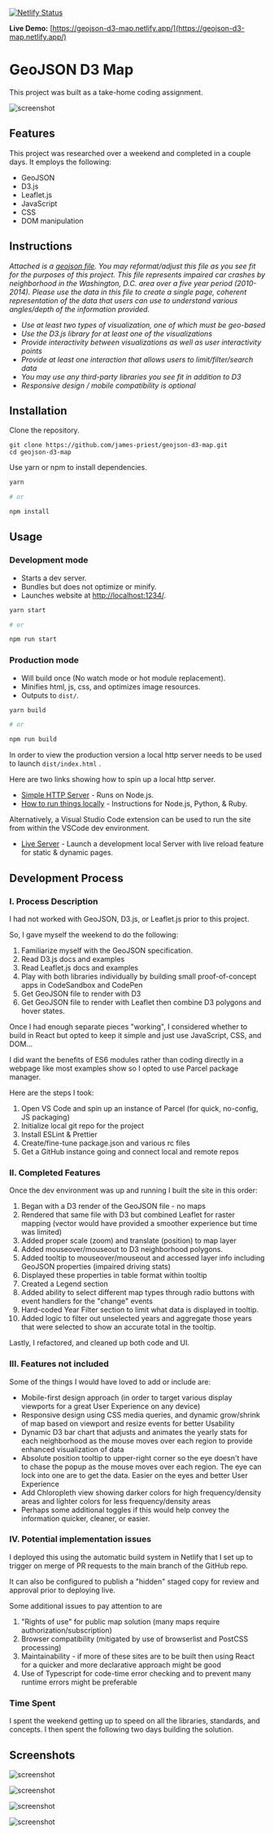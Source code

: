 [![Netlify Status](https://api.netlify.com/api/v1/badges/22a11bde-3fd9-43c3-86df-d1eaf6b03d99/deploy-status)](https://app.netlify.com/sites/geojson-d3-map/deploys)

**Live Demo:** [https://geojson-d3-map.netlify.app/](https://geojson-d3-map.netlify.app/)

# GeoJSON D3 Map

This project was built as a take-home coding assignment.

![screenshot](src/assets/screenshot4.jpg)

## Features

This project was researched over a weekend and completed in a couple days. It employs the following:

- GeoJSON
- D3.js
- Leaflet.js
- JavaScript
- CSS
- DOM manipulation

## Instructions

*Attached is a [geojson file](src/assets/annotatedData.geojson). You may reformat/adjust this file as you see fit for the purposes of this project. This file represents impaired car crashes by neighborhood in the Washington, D.C. area over a five year period (2010-2014). Please use the data in this file to create a single page, coherent representation of the data that users can use to understand various angles/depth of the information provided.*

- *Use at least two types of visualization, one of which must be geo-based*
- *Use the D3.js library for at least one of the visualizations*
- *Provide interactivity between visualizations as well as user interactivity points*
- *Provide at least one interaction that allows users to limit/filter/search data*
- *You may use any third-party libraries you see fit in addition to D3*
- *Responsive design / mobile compatibility is optional*


## Installation

Clone the repository.

```bs
git clone https://github.com/james-priest/geojson-d3-map.git
cd geojson-d3-map
```

Use yarn or npm to install dependencies.

```sh
yarn

# or

npm install
```

## Usage

### Development mode

- Starts a dev server.
- Bundles but does not optimize or minify.
- Launches website at [http://localhost:1234/](http://localhost:1234/).

```sh
yarn start

# or

npm run start
```

### Production mode

- Will build once (No watch mode or hot module replacement).
- Minifies html, js, css, and optimizes image resources.
- Outputs to `dist/`.

```sh
yarn build

# or

npm run build
```

In order to view the production version a local http server needs to be used to launch `dist/index.html` .

Here are two links showing how to spin up a local http server.

- [Simple HTTP Server](http://jasonwatmore.com/post/2016/06/22/nodejs-setup-simple-http-server-local-web-server) - Runs on Node.js.
- [How to run things locally](https://threejs.org/docs/#manual/en/introduction/How-to-run-things-locally) - Instructions for Node.js, Python, & Ruby.

Alternatively, a Visual Studio Code extension can be used to run the site from within the VSCode dev environment.

- [Live Server](https://marketplace.visualstudio.com/items?itemName=ritwickdey.LiveServer) - Launch a development local Server with live reload feature for static & dynamic pages.

## Development Process

### I. Process Description

I had not worked with GeoJSON, D3.js, or Leaflet.js prior to this project.

So, I gave myself the weekend to do the following:

1. Familiarize myself with the GeoJSON specification.
2. Read D3.js docs and examples
3. Read Leaflet.js docs and examples
4. Play with both libraries individually by building small proof-of-concept apps in CodeSandbox and CodePen
5. Get GeoJSON file to render with D3
6. Get GeoJSON file to render with Leaflet then combine D3 polygons and hover states.

Once I had enough separate pieces "working", I considered whether to build in React but opted to keep it simple and just use JavaScript, CSS, and DOM...

I did want the benefits of ES6 modules rather than coding directly in a webpage like most examples show so I opted to use Parcel package manager.

Here are the steps I took:

1. Open VS Code and spin up an instance of Parcel (for quick, no-config, JS packaging)
2. Initialize local git repo for the project
3. Install ESLint & Prettier
4. Create/fine-tune package.json and various rc files
5. Get a GitHub instance going and connect local and remote repos

### II. Completed Features

Once the dev environment was up and running I built the site in this order:

1. Began with a D3 render of the GeoJSON file - no maps
2. Rendered that same file with D3 but combined Leaflet for raster mapping (vector would have provided a smoother experience but time was limited)
3. Added proper scale (zoom) and translate (position) to map layer
4. Added mouseover/mouseout to D3 neighborhood polygons.
5. Added tooltip to mouseover/mouseout and accessed layer info including GeoJSON properties (impaired driving stats)
6. Displayed these properties in table format within tooltip
7. Created a Legend section
8. Added ability to select different map types through radio buttons with event handlers for the "change" events
9. Hard-coded Year Filter section to limit what data is displayed in tooltip.
10. Added logic to filter out unselected years and aggregate those years that were selected to show an accurate total in the tooltip.

Lastly, I refactored,  and cleaned up both code and UI.

### III. Features not included

Some of the things I would have loved to add or include are:

- Mobile-first design approach (in order to target various display viewports for a great User Experience on any device)
- Responsive design using CSS media queries, and dynamic grow/shrink of map based on viewport and resize events for better Usability
- Dynamic D3 bar chart that adjusts and animates the yearly stats for each neighborhood as the mouse moves over each region to provide enhanced visualization of data
- Absolute position tooltip to upper-right corner so the eye doesn't have to chase the popup as the mouse moves over each region. The eye can lock into one are to get the data. Easier on the eyes and better User Experience
- Add Chloropleth view showing darker colors for high frequency/density areas and lighter colors for less frequency/density areas  
- Perhaps some additional toggles if this would help convey the information quicker, cleaner, or easier.

### IV. Potential implementation issues

I deployed this using the automatic build system in Netlify that I set up to trigger on merge of PR requests to the main branch of the GitHub repo.

It can also be configured to publish a "hidden" staged copy for review and approval prior to deploying live.

Some additional issues to pay attention to are

1. "Rights of use" for public map solution (many maps require authorization/subscription)
2. Browser compatibility (mitigated by use of browserlist and PostCSS processing)
3. Maintainability - if more of these sites are to be built then using React for a quicker and more declarative approach might be good
4. Use of Typescript for code-time error checking and to prevent many runtime errors might be preferable

### Time Spent

I spent the weekend getting up to speed on all the libraries, standards, and concepts. I then spent the following two days building the solution.

## Screenshots

![screenshot](src/assets/screenshot1.jpg)

![screenshot](src/assets/screenshot3.jpg)

![screenshot](src/assets/screenshot2.jpg)

![screenshot](src/assets/screenshot5.jpg)

